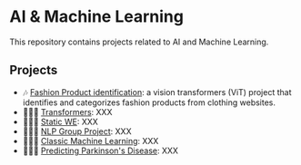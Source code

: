 # AI & Machine Learning
This repository contains projects related to AI and Machine Learning.

## Projects
- 🎶 [Fashion Product identification](LINK): a vision transformers (ViT) project that identifies and categorizes fashion products from clothing websites. 
- 👩🏽‍💼 [Transformers](LINK): XXX
- 👩🏽‍💼 [Static WE](LINK): XXX
- 👩🏽‍💼 [NLP Group Project](LINK): XXX
- 👩🏽‍💼 [Classic Machine Learning](LINK): XXX
- 👩🏽‍💼 [Predicting Parkinson's Disease](LINK): XXX

